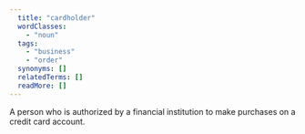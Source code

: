 ```yaml
---
  title: "cardholder"
  wordClasses:
    - "noun"
  tags:
    - "business"
    - "order"
  synonyms: []
  relatedTerms: []
  readMore: []
---
```

A person who is authorized by a financial institution to make purchases on a credit card account.
